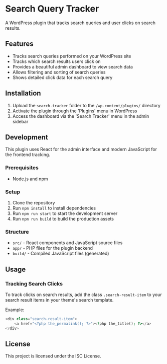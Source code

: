 # Search Query Tracker

A WordPress plugin that tracks search queries and user clicks on search results.

## Features

- Tracks search queries performed on your WordPress site
- Tracks which search results users click on
- Provides a beautiful admin dashboard to view search data
- Allows filtering and sorting of search queries
- Shows detailed click data for each search query

## Installation

1. Upload the `search-tracker` folder to the `/wp-content/plugins/` directory
2. Activate the plugin through the 'Plugins' menu in WordPress
3. Access the dashboard via the 'Search Tracker' menu in the admin sidebar

## Development

This plugin uses React for the admin interface and modern JavaScript for the frontend tracking.

### Prerequisites

- Node.js and npm

### Setup

1. Clone the repository
2. Run `npm install` to install dependencies
3. Run `npm run start` to start the development server
4. Run `npm run build` to build the production assets

### Structure

- `src/` - React components and JavaScript source files
- `app/` - PHP files for the plugin backend
- `build/` - Compiled JavaScript files (generated)

## Usage

### Tracking Search Clicks

To track clicks on search results, add the class `.search-result-item` to your search result items in your theme's search template.

Example:

```php
<div class="search-result-item">
    <a href="<?php the_permalink(); ?>"><?php the_title(); ?></a>
</div>
```

## License

This project is licensed under the ISC License. 